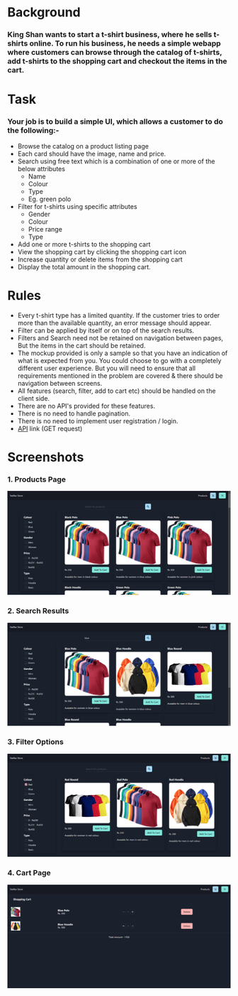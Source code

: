 # Background

### King Shan wants to start a t-shirt business, where he sells t-shirts online. To run his business, he needs a simple webapp where customers can browse through the catalog of t-shirts, add t-shirts to the shopping cart and checkout the items in the cart.

# Task

### Your job is to build a simple UI, which allows a customer to do the following:-

- Browse the catalog on a product listing page
- Each card should have the image, name and price.
- Search using free text which is a combination of one or more of the below attributes
  - Name
  - Colour
  - Type
  - Eg. green polo
- Filter for t-shirts using specific attributes
  - Gender
  - Colour
  - Price range
  - Type
- Add one or more t-shirts to the shopping cart
- View the shopping cart by clicking the shopping cart icon
- Increase quantity or delete items from the shopping cart
- Display the total amount in the shopping cart.

# Rules

- Every t-shirt type has a limited quantity. If the customer tries to order more than the available quantity, an error message should appear.
- Filter can be applied by itself or on top of the search results.
- Filters and Search need not be retained on navigation between pages, But the items in the cart should be retained.
- The mockup provided is only a sample so that you have an indication of what is expected from you. You could choose to go with a completely different user experience. But you will need to ensure that all requirements mentioned in the problem are covered & there should be navigation between screens.
- All features (search, filter, add to cart etc) should be handled on the client side.
- There are no API's provided for these features.
- There is no need to handle pagination.
- There is no need to implement user registration / login.
- [API](https://geektrust.s3.ap-southeast-1.amazonaws.com/coding-problems/shopping-cart/catalogue.json) link (GET request)

# Screenshots

### 1. Products Page

![Products Page](./src/Assets/homePage.png)

### 2. Search Results

![Search Results](./src/Assets/search.png)

### 3. Filter Options

![Filter Options](./src/Assets/filter.png)

### 4. Cart Page

![Cart Page](./src/Assets/cartPage.png)
